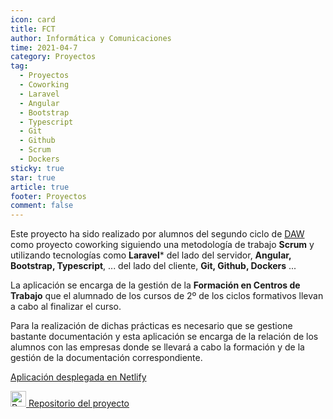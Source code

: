 ```yaml
---
icon: card
title: FCT
author: Informática y Comunicaciones
time: 2021-04-7
category: Proyectos
tag:
  - Proyectos
  - Coworking
  - Laravel
  - Angular
  - Bootstrap
  - Typescript
  - Git
  - Github
  - Scrum
  - Dockers
sticky: true
star: true
article: true
footer: Proyectos
comment: false
---
```


Este proyecto ha sido realizado por alumnos del segundo ciclo de [DAW](/fp_reglada/daw/) como proyecto coworking siguiendo una metodología de trabajo **Scrum** y utilizando tecnologías como **Laravel*** del lado del servidor, **Angular, Bootstrap, Typescript**, ... del lado del cliente, **Git, Github, Dockers** ...

La aplicación se encarga de la gestión de la **Formación en Centros de Trabajo** que el alumnado de los cursos de 2º de los ciclos formativos llevan a cabo al finalizar el curso.

Para la realización de dichas prácticas es necesario que se gestione bastante documentación y esta aplicación se encarga de la relación de los alumnos con las empresas donde se llevará a cabo la formación y de la gestión de la documentación correspondiente.

[Aplicación desplegada en Netlify](https://gestionpapeleofct.netlify.app)

<img alt="Repositorio" src="/assets/icon/github-logo.png" width="25px"/>[ Repositorio del proyecto](https://github.com/CIFP-Virgen-de-Gracia/GestionPapeleoFCT-BACKEND)
<!-- more -->